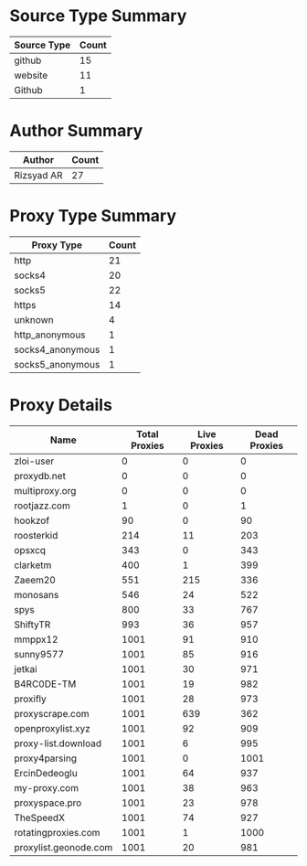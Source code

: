 # Source Type Summary

| Source Type | Count |
|-------------|-------|
| github | 15 |
| website | 11 |
| Github | 1 |


# Author Summary

| Author | Count |
|--------|-------|
| Rizsyad AR | 27 |


# Proxy Type Summary

| Proxy Type | Count |
|------------|-------|
| http | 21 |
| socks4 | 20 |
| socks5 | 22 |
| https | 14 |
| unknown | 4 |
| http_anonymous | 1 |
| socks4_anonymous | 1 |
| socks5_anonymous | 1 |


# Proxy Details

| Name | Total Proxies | Live Proxies | Dead Proxies |
|------|---------------|--------------|---------------|
| zloi-user | 0 | 0 | 0 |
| proxydb.net | 0 | 0 | 0 |
| multiproxy.org | 0 | 0 | 0 |
| rootjazz.com | 1 | 0 | 1 |
| hookzof | 90 | 0 | 90 |
| roosterkid | 214 | 11 | 203 |
| opsxcq | 343 | 0 | 343 |
| clarketm | 400 | 1 | 399 |
| Zaeem20 | 551 | 215 | 336 |
| monosans | 546 | 24 | 522 |
| spys | 800 | 33 | 767 |
| ShiftyTR | 993 | 36 | 957 |
| mmppx12 | 1001 | 91 | 910 |
| sunny9577 | 1001 | 85 | 916 |
| jetkai | 1001 | 30 | 971 |
| B4RC0DE-TM | 1001 | 19 | 982 |
| proxifly | 1001 | 28 | 973 |
| proxyscrape.com | 1001 | 639 | 362 |
| openproxylist.xyz | 1001 | 92 | 909 |
| proxy-list.download | 1001 | 6 | 995 |
| proxy4parsing | 1001 | 0 | 1001 |
| ErcinDedeoglu | 1001 | 64 | 937 |
| my-proxy.com | 1001 | 38 | 963 |
| proxyspace.pro | 1001 | 23 | 978 |
| TheSpeedX | 1001 | 74 | 927 |
| rotatingproxies.com | 1001 | 1 | 1000 |
| proxylist.geonode.com | 1001 | 20 | 981 |
